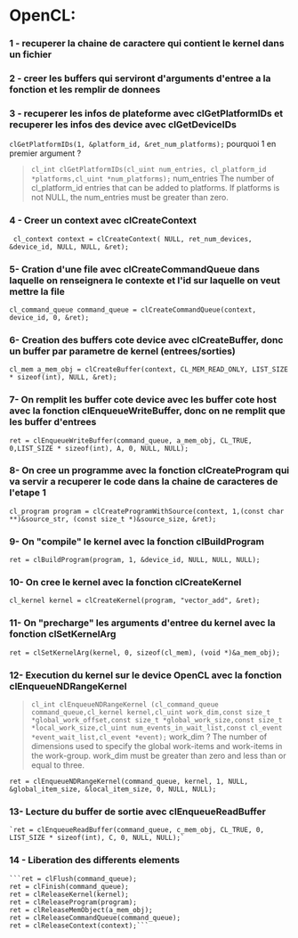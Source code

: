 # OpenCL:

### 1 - recuperer la chaine de caractere qui contient le kernel dans un fichier
### 2 - creer les buffers qui serviront d'arguments d'entree a la fonction et les remplir de donnees
### 3 - recuperer les infos de plateforme avec clGetPlatformIDs et recuperer les infos des device avec clGetDeviceIDs
`clGetPlatformIDs(1, &platform_id, &ret_num_platforms);` 
pourquoi 1 en premier argument ?
>`cl_int clGetPlatformIDs(cl_uint num_entries, cl_platform_id *platforms,cl_uint *num_platforms);` 
>num_entries
>The number of cl_platform_id entries that can be added to platforms. If platforms is
>not NULL, the num_entries must be greater than zero.

### 4 - Creer un context avec clCreateContext
` cl_context context = clCreateContext( NULL, ret_num_devices, &device_id, NULL, NULL, &ret);` 

### 5-  Cration d'une file avec clCreateCommandQueue dans laquelle on renseignera le contexte et l'id sur laquelle on veut mettre la file
`cl_command_queue command_queue = clCreateCommandQueue(context, device_id, 0, &ret);`

### 6-  Creation des buffers cote device avec clCreateBuffer, donc un buffer par parametre de kernel (entrees/sorties)
`cl_mem a_mem_obj = clCreateBuffer(context, CL_MEM_READ_ONLY, LIST_SIZE * sizeof(int), NULL, &ret);`

### 7- On remplit les buffer cote device avec les buffer cote host avec la fonction clEnqueueWriteBuffer, donc on ne remplit que les buffer d'entrees
`ret = clEnqueueWriteBuffer(command_queue, a_mem_obj, CL_TRUE, 0,LIST_SIZE * sizeof(int), A, 0, NULL, NULL);`

### 8- On cree un programme avec la fonction clCreateProgram qui va servir a recuperer le code dans la chaine de caracteres de l'etape 1
`cl_program program = clCreateProgramWithSource(context, 1,(const char **)&source_str, (const size_t *)&source_size, &ret);`

### 9- On "compile" le kernel avec la fonction clBuildProgram
`ret = clBuildProgram(program, 1, &device_id, NULL, NULL, NULL);`

### 10- On cree le kernel avec la fonction clCreateKernel
`cl_kernel kernel = clCreateKernel(program, "vector_add", &ret);`

### 11- On "precharge" les arguments d'entree du kernel avec la fonction clSetKernelArg
`ret = clSetKernelArg(kernel, 0, sizeof(cl_mem), (void *)&a_mem_obj);`

### 12- Execution du kernel sur le device OpenCL  avec la fonction clEnqueueNDRangeKernel
>`cl_int clEnqueueNDRangeKernel (cl_command_queue command_queue,cl_kernel kernel,cl_uint work_dim,const size_t *global_work_offset,const size_t *global_work_size,const size_t *local_work_size,cl_uint num_events_in_wait_list,const cl_event *event_wait_list,cl_event *event);`
>work_dim ?
>The number of dimensions used to specify the global work-items and work-items in the work-group. work_dim must be greater than zero and less than or equal to three.

`ret = clEnqueueNDRangeKernel(command_queue, kernel, 1, NULL, &global_item_size, &local_item_size, 0, NULL, NULL);`

### 13- Lecture du buffer de sortie avec clEnqueueReadBuffer
    `ret = clEnqueueReadBuffer(command_queue, c_mem_obj, CL_TRUE, 0, LIST_SIZE * sizeof(int), C, 0, NULL, NULL);`

### 14 - Liberation des differents elements
    ```ret = clFlush(command_queue);
    ret = clFinish(command_queue);
    ret = clReleaseKernel(kernel);
    ret = clReleaseProgram(program);
    ret = clReleaseMemObject(a_mem_obj);
    ret = clReleaseCommandQueue(command_queue);
    ret = clReleaseContext(context);```
